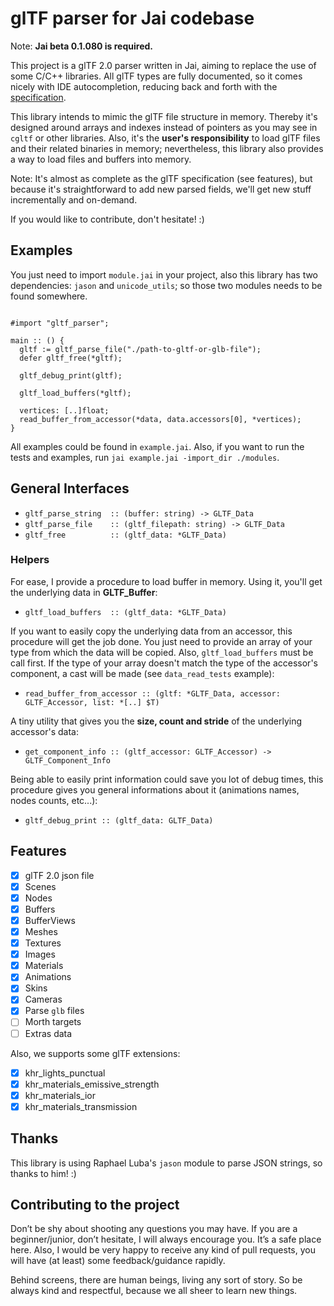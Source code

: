 # glTF parser for Jai codebase

Note: **Jai beta 0.1.080 is required.**

This project is a glTF 2.0 parser written in Jai, aiming to replace the use of some C/C++ libraries. All glTF types are fully documented, so it comes nicely with IDE autocompletion, reducing
back and forth with the [specification](https://www.khronos.org/registry/glTF/specs/2.0/glTF-2.0.html).

This library intends to mimic the glTF file structure in memory. Thereby it's designed around arrays and indexes instead of pointers as you may see in `cgltf` or other libraries. Also, it's the **user's responsibility** to load glTF files and their related binaries in memory; nevertheless, this library also provides a way to load files and buffers into memory.

Note: It's almost as complete as the glTF specification (see features), but because it's straightforward to add new parsed fields, we'll get new stuff incrementally and on-demand.

If you would like to contribute, don't hesitate! :)

## Examples

You just need to import `module.jai` in your project, also this library has two dependencies: `jason` and `unicode_utils`; so those two modules needs to be found somewhere.

```jai

#import "gltf_parser";

main :: () {
  gltf := gltf_parse_file("./path-to-gltf-or-glb-file");
  defer gltf_free(*gltf);

  gltf_debug_print(gltf);

  gltf_load_buffers(*gltf);

  vertices: [..]float;
  read_buffer_from_accessor(*data, data.accessors[0], *vertices);
}

```

All examples could be found in `example.jai`. Also, if you want to run the tests and examples, run `jai example.jai -import_dir ./modules`.

## General Interfaces

- `gltf_parse_string  :: (buffer: string) -> GLTF_Data`
- `gltf_parse_file    :: (gltf_filepath: string) -> GLTF_Data`
- `gltf_free          :: (gltf_data: *GLTF_Data)`

### Helpers

For ease, I provide a procedure to load buffer in memory. Using it, you'll get
the underlying data in **GLTF_Buffer**:

- `gltf_load_buffers  :: (gltf_data: *GLTF_Data)`

If you want to easily copy the underlying data from an accessor, this procedure
will get the job done. You just need to provide an array of your type from which
the data will be copied. Also, `gltf_load_buffers` must be call first.
If the type of your array doesn't match the type of the accessor's component,
a cast will be made (see `data_read_tests` example):

- `read_buffer_from_accessor :: (gltf: *GLTF_Data, accessor: GLTF_Accessor, list: *[..] $T)`

A tiny utility that gives you the **size, count and stride** of the underlying
accessor's data:

- `get_component_info :: (gltf_accessor: GLTF_Accessor) -> GLTF_Component_Info`

Being able to easily print information could save you lot of debug times,
this procedure gives you general informations about it (animations names,
nodes counts, etc...):

- `gltf_debug_print :: (gltf_data: GLTF_Data)`

## Features

- [x] glTF 2.0 json file
- [x] Scenes
- [x] Nodes
- [x] Buffers
- [x] BufferViews
- [x] Meshes
- [x] Textures
- [x] Images
- [x] Materials
- [x] Animations
- [x] Skins
- [x] Cameras
- [x] Parse `glb` files
- [ ] Morth targets
- [ ] Extras data

Also, we supports some glTF extensions:

- [x] khr_lights_punctual
- [x] khr_materials_emissive_strength
- [x] khr_materials_ior
- [x] khr_materials_transmission

## Thanks

This library is using Raphael Luba's `jason` module to parse JSON strings, so thanks to him! :)

## Contributing to the project

Don’t be shy about shooting any questions you may have. If you are a beginner/junior, don’t hesitate, I will always encourage you. It’s a safe place here. Also, I would be very happy to receive any kind of pull requests, you will have (at least) some feedback/guidance rapidly.

Behind screens, there are human beings, living any sort of story. So be always kind and respectful, because we all sheer to learn new things.
